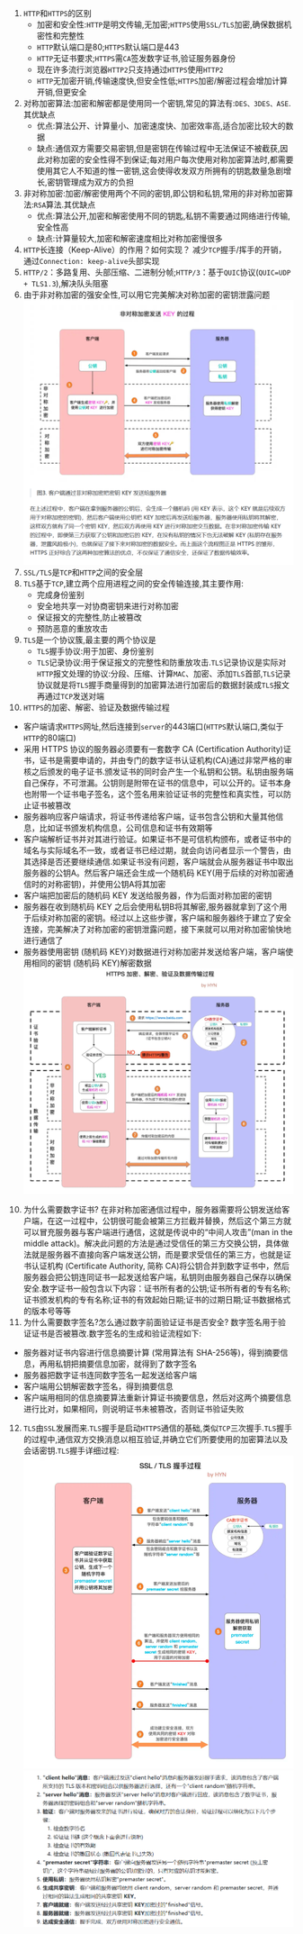 1. `HTTP`和`HTTPS`的区别
   * 加密和安全性:`HTTP`是明文传输,无加密;`HTTPS`使用`SSL/TLS`加密,确保数据机密性和完整性
   * `HTTP`默认端口是80;`HTTPS`默认端口是443
   * `HTTP`无证书要求;`HTTPS`需`CA`签发数字证书,验证服务器身份
   * 现在许多流行浏览器`HTTP2`只支持通过`HTTPS`使用`HTTP2`
   * `HTTP`无加密开销,传输速度快,但安全性低;`HTTPS`加密/解密过程会增加计算开销,但更安全
2. 对称加密算法:加密和解密都是使用同一个密钥,常见的算法有:`DES、3DES、ASE`.其优缺点
   * 优点:算法公开、计算量小、加密速度快、加密效率高,适合加密比较大的数据
   * 缺点:通信双方需要交易密钥,但是密钥在传输过程中无法保证不被截获,因此对称加密的安全性得不到保证;每对用户每次使用对称加密算法时,都需要使用其它人不知道的惟一密钥,这会使得收发双方所拥有的钥匙数量急剧增长,密钥管理成为双方的负担
3. 非对称加密:加密/解密使用两个不同的密钥,即公钥和私钥,常用的非对称加密算法:`RSA`算法.其优缺点
   * 优点:算法公开,加密和解密使用不同的钥匙,私钥不需要通过网络进行传输,安全性高
   * 缺点:计算量较大,加密和解密速度相比对称加密慢很多
4. `HTTP`长连接（Keep-Alive）的作用？如何实现？
   减少`TCP`握手/挥手的开销，通过`Connection: keep-alive`头部实现
5. `HTTP/2`：多路复用、头部压缩、二进制分帧;`HTTP/3`：基于`QUIC`协议(`QUIC=UDP + TLS1.3`),解决队头阻塞
5. 由于非对称加密的强安全性,可以用它完美解决对称加密的密钥泄露问题
   ![](../markdown图像集/2025-03-29-19-39-59.png)
6. `SSL/TLS`是`TCP`和`HTTP`之间的安全层   
7. `TLS`基于`TCP`,建立两个应用进程之间的安全传输连接,其主要作用:
   * 完成身份鉴别
   * 安全地共享一对协商密钥来进行对称加密
   * 保证报文的完整性,防止被篡改
   * 预防恶意的重放攻击
8. `TLS`是一个协议簇,最主要的两个协议是
   * `TLS`握手协议:用于加密、身份鉴别
   * `TLS`记录协议:用于保证报文的完整性和防重放攻击.`TLS`记录协议是实际对`HTTP`报文处理的协议:分段、压缩、计算`MAC`、加密、添加`TLS`首部,`TLS`记录协议就是将`TLS`握手商量得到的加密算法进行加密后的数据封装成`TLS`报文再通过`TCP`发送对端
9.  `HTTPS`的加密、解密、验证及数据传输过程
   * 客户端请求`HTTPS`网址,然后连接到`server`的443端口(`HTTPS`默认端口,类似于`HTTP`的80端口)
   * 采用 HTTPS 协议的服务器必须要有一套数字 CA (Certification Authority)证书，证书是需要申请的，并由专门的数字证书认证机构(CA)通过非常严格的审核之后颁发的电子证书.颁发证书的同时会产生一个私钥和公钥。私钥由服务端自己保存，不可泄漏。公钥则是附带在证书的信息中，可以公开的。证书本身也附带一个证书电子签名，这个签名用来验证证书的完整性和真实性，可以防止证书被篡改
   * 服务器响应客户端请求，将证书传递给客户端，证书包含公钥和大量其他信息，比如证书颁发机构信息，公司信息和证书有效期等
   * 客户端解析证书并对其进行验证。如果证书不是可信机构颁布，或者证书中的域名与实际域名不一致，或者证书已经过期，就会向访问者显示一个警告，由其选择是否还要继续通信.如果证书没有问题，客户端就会从服务器证书中取出服务器的公钥A。然后客户端还会生成一个随机码 KEY(用于后续的对称加密通信时的对称密钥)，并使用公钥A将其加密
   * 客户端把加密后的随机码 KEY 发送给服务器，作为后面对称加密的密钥
   * 服务器在收到随机码 KEY 之后会使用私钥B将其解密,服务器就拿到了这个用于后续对称加密的密钥。经过以上这些步骤，客户端和服务器终于建立了安全连接，完美解决了对称加密的密钥泄露问题，接下来就可以用对称加密愉快地进行通信了
   * 服务器使用密钥 (随机码 KEY)对数据进行对称加密并发送给客户端，客户端使用相同的密钥 (随机码 KEY)解密数据
   ![](../markdown图像集/2025-03-29-19-56-34.png)
10. 为什么需要数字证书?
   在非对称加密通信过程中，服务器需要将公钥发送给客户端，在这一过程中，公钥很可能会被第三方拦截并替换，然后这个第三方就可以冒充服务器与客户端进行通信，这就是传说中的“中间人攻击”(man in the middle attack)。解决此问题的方法是通过受信任的第三方交换公钥，具体做法就是服务器不直接向客户端发送公钥，而是要求受信任的第三方，也就是证书认证机构 (Certificate Authority, 简称 CA)将公钥合并到数字证书中，然后服务器会把公钥连同证书一起发送给客户端，私钥则由服务器自己保存以确保安全.数字证书一般包含以下内容：证书所有者的公钥;证书所有者的专有名称;证书颁发机构的专有名称;证书的有效起始日期;证书的过期日期;证书数据格式的版本号等等
11. 为什么需要数字签名?怎么通过数字前面验证证书是否安全?
   数字签名用于验证证书是否被篡改.数字签名的生成和验证流程如下:
   * 服务器对证书内容进行信息摘要计算 (常用算法有 SHA-256等)，得到摘要信息，再用私钥把摘要信息加密，就得到了数字签名
   * 服务器把数字证书连同数字签名一起发送给客户端
   * 客户端用公钥解密数字签名，得到摘要信息
   * 客户端用相同的信息摘要算法重新计算证书摘要信息，然后对这两个摘要信息进行比对，如果相同，则说明证书未被篡改，否则证书验证失败
12. `TLS`由`SSL`发展而来.`TLS`握手是启动`HTTPS`通信的基础,类似`TCP`三次握手.`TLS`握手的过程中,通信双方交换消息以相互验证,并确立它们所要使用的加密算法以及会话密钥.`TLS`握手详细过程:
   ![](../markdown图像集/2025-03-29-20-09-04.png)
   ![](../markdown图像集/2025-03-29-20-10-08.png)